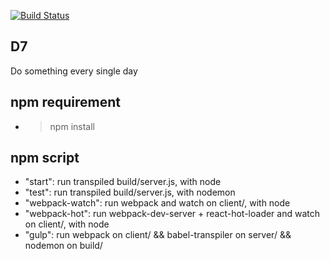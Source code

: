 [![Build Status](https://travis-ci.org/triplefingers/D7.svg?branch=master)](https://travis-ci.org/triplefingers/D7)

## D7
Do something every single day

## npm requirement
- > npm install

## npm script
- "start": run transpiled build/server.js, with node
- "test": run transpiled build/server.js, with nodemon
- "webpack-watch": run webpack and watch on client/, with node
- "webpack-hot": run webpack-dev-server + react-hot-loader and watch on client/, with node
- "gulp": run webpack on client/ && babel-transpiler on server/ && nodemon on build/
